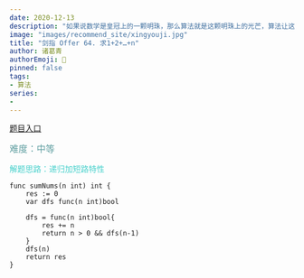 ```yaml
---
date: 2020-12-13
description: "如果说数学是皇冠上的一颗明珠，那么算法就是这颗明珠上的光芒，算法让这颗明珠更加熠熠生辉，为科技进步和社会发展照亮了前进的路"
image: "images/recommend_site/xingyouji.jpg"
title: "剑指 Offer 64. 求1+2+…+n"
author: 诸葛青
authorEmoji: 🎅
pinned: false
tags:
- 算法
series:
-  
---
```


[题目入口](https://leetcode-cn.com/problems/qiu-12n-lcof/)

<font color=CadetBlue size=3 >难度：中等</font>

<font color=MediumTurquoise>解题思路：递归加短路特性</font>

```golang
func sumNums(n int) int {
    res := 0
    var dfs func(n int)bool

    dfs = func(n int)bool{
        res += n
        return n > 0 && dfs(n-1)
    }
    dfs(n)
    return res
}
```